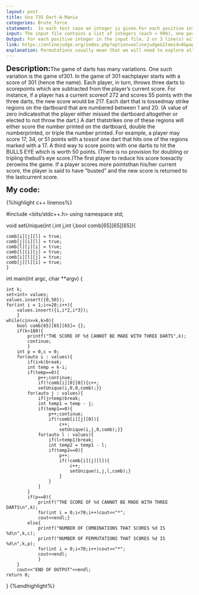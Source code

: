 ```yaml
---
layout: post
title: Uva 735 Dart-A-Mania
categories: Brute_force
statement:  In each test case an integer is given.For each positive integer in the input file, 2 or 3 line(s) will be written to the output file.If the score can be reduced to zero, your program should write the lines:NUMBER OF COMBINATIONS THAT SCORES x IS c.NUMBER OF PERMUTATIONS THAT SCORES x IS p.where x is the value of the player’s score while c and pare the total number of combinations and permutations possible, respectively.If it is impossible to reduce the player’s score to zero, write the line:THE SCORE OF x CANNOT BE MADE WITH THREE DARTS.After the line(s) above are printed, your program should write a line of 70 asterisks to separate output for different scores. The message ‘END OF OUTPUT’ should appear at the end of the output file.
input: The input file contains a list of integers (each < 999), one per line, that represent several players’ current scores. A value of zero or less will signify the end of the input file.
Output: For each positive integer in the input file, 2 or 3 line(s) will be written to the output file.If the score can be reduced to zero, your program should write the lines:NUMBER OF COMBINATIONS THAT SCORES x ISc.NUMBER OF PERMUTATIONS THAT SCORES x ISp.where x is the value of the player’s score while c and p are the total number of combinations and permutations possible, respectively.If it is impossible to reduce the player’s score to zero, write the line:THE SCORE OF x CANNOT BE MADE WITH THREE DARTS.After the line(s) above are printed, your program should write a line of 70 asterisks to separate output for different scores. The message ‘END OF OUTPUT’ should appear at the end of the output file.
link: https://onlinejudge.org/index.php?option=onlinejudge&Itemid=8&page=show_problem&problem=2026
explanation: Permutations usually mean that we will need to explore all the possible cases for a given input.First we compute all the possible scores, considering the doubles and the triples, so the max score is 60 and the max score for all the 3 darts is 180, this way we can knock some input cases right away.Then we just make 3 nested for loops, each one iterating over the possible scores, and we substract this value from the input, if the result is negative we break out of the loop, if it's 0 we increment the number of permutations and we check if its a unique combination by using a three dimensional bool array.
---
```


  <span style='font-size:20px;font-weight:bold'>Description:</span>The game of darts has many variations. One such variation is the game of301. In the game of 301 eachplayer starts with a score of 301 (hence the name). Each player, in turn, throws three darts to scorepoints which are subtracted from the player’s current score. For instance, if a player has a current scoreof 272 and scores 55 points with the three darts, the new score would be 217. Each dart that is tossedmay strike regions on the dartboard that are numbered between 1 and 20. (A value of zero indicatesthat the player either missed the dartboard altogether or elected to not throw the dart.) A dart thatstrikes one of these regions will either score the number printed on the dartboard, double the numberprinted, or triple the number printed. For example, a player may score 17, 34, or 51 points with a tossof one dart that hits one of the regions marked with a 17. A third way to score points with one dartis to hit the BULLS EYE which is worth 50 points. (There is no provision for doubling or tripling thebull’s eye score.)The first player to reduce his score toexactly zerowins the game. If a player scores more pointsthan his/her current score, the player is said to have “busted” and the new score is returned to the lastcurrent score.



  <span style='font-size:20px;font-weight:bold'>My code:</span>

{%highlight c++ linenos%}

  #include <bits/stdc++.h>
using namespace std;


void setUnique(int i,int j,int l,bool comb[65][65][65]){
	
	comb[i][j][l] = true;
	comb[j][i][l] = true;
	comb[l][j][i] = true;
	comb[l][i][j] = true;
	comb[i][l][j] = true;
	comb[j][l][i] = true;
	}

int main(int argc, char **argv)
{
	
	int k;
	set<int> values;
	values.insert({0,50});
	for(int i = 1;i<=20;i++){
		values.insert({i,i*2,i*3});
		}
	while(cin>>k,k>0){
		bool comb[65][65][65]= {};
		if(k>180){
			printf("THE SCORE OF %d CANNOT BE MADE WITH THREE DARTS",k);
			continue;
			}
		int p = 0,c = 0;
		for(auto i : values){
			if(i>k)break;
			int temp = k-i;
			if(temp==0){
				p++;continue;
				if(!comb[i][0][0]){c++;
				setUnique(i,0,0,comb);}}
			for(auto j : values){
				if(j>temp)break;
				int temp1 = temp - j;
				if(temp1==0){
					p++;continue;
					if(!comb[i][j][0]){
						c++;
						setUnique(i,j,0,comb);}}
				for(auto l : values){
					if(l>temp1)break;
					int temp2 = temp1 - l;
					if(temp2==0){
						p++;
						if(!comb[i][j][l]){
							c++;
							setUnique(i,j,l,comb);}
						}
					}
				}
			}
			if(p==0){
				printf("THE SCORE OF %d CANNOT BE MADE WITH THREE DARTS\n",k);
				for(int i = 0;i<70;i++)cout<<"*";
				cout<<endl;}
			else{
				printf("NUMBER OF COMBINATIONS THAT SCORES %d IS %d\n",k,c);
				printf("NUMBER OF PERMUTATIONS THAT SCORES %d IS %d\n",k,p);
				for(int i = 0;i<70;i++)cout<<"*";
				cout<<endl;
			    }
		}
		cout<<"END OF OUTPUT"<<endl;
	return 0;
}
{%endhighlight%}
